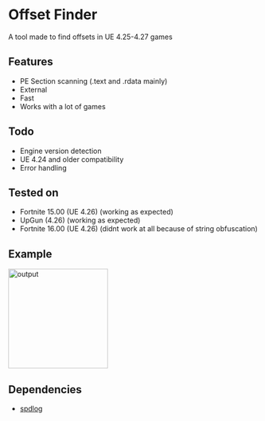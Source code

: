 # Offset Finder

A tool made to find offsets in UE 4.25-4.27 games

## Features
- PE Section scanning (.text and .rdata mainly)
- External
- Fast
- Works with a lot of games

## Todo
- Engine version detection
- UE 4.24 and older compatibility
- Error handling

## Tested on

- Fortnite 15.00 (UE 4.26) (working as expected)
- UpGun (4.26) (working as expected)
- Fortnite 16.00 (UE 4.26) (didnt work at all because of string obfuscation)

## Example
<img src="https://media.discordapp.net/attachments/1040696542358683671/1040696552869597204/image.png" alt="output" width="200"/>

## Dependencies
- [spdlog](https://github.com/gabime/spdlog)
